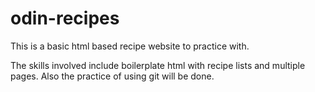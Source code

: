 # odin-recipes

This is a basic html based recipe website to practice with.

The skills involved include boilerplate html with recipe lists and multiple pages.
Also the practice of using git will be done.
